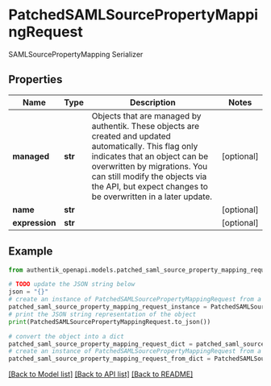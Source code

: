 # PatchedSAMLSourcePropertyMappingRequest

SAMLSourcePropertyMapping Serializer

## Properties

Name | Type | Description | Notes
------------ | ------------- | ------------- | -------------
**managed** | **str** | Objects that are managed by authentik. These objects are created and updated automatically. This flag only indicates that an object can be overwritten by migrations. You can still modify the objects via the API, but expect changes to be overwritten in a later update. | [optional] 
**name** | **str** |  | [optional] 
**expression** | **str** |  | [optional] 

## Example

```python
from authentik_openapi.models.patched_saml_source_property_mapping_request import PatchedSAMLSourcePropertyMappingRequest

# TODO update the JSON string below
json = "{}"
# create an instance of PatchedSAMLSourcePropertyMappingRequest from a JSON string
patched_saml_source_property_mapping_request_instance = PatchedSAMLSourcePropertyMappingRequest.from_json(json)
# print the JSON string representation of the object
print(PatchedSAMLSourcePropertyMappingRequest.to_json())

# convert the object into a dict
patched_saml_source_property_mapping_request_dict = patched_saml_source_property_mapping_request_instance.to_dict()
# create an instance of PatchedSAMLSourcePropertyMappingRequest from a dict
patched_saml_source_property_mapping_request_from_dict = PatchedSAMLSourcePropertyMappingRequest.from_dict(patched_saml_source_property_mapping_request_dict)
```
[[Back to Model list]](../README.md#documentation-for-models) [[Back to API list]](../README.md#documentation-for-api-endpoints) [[Back to README]](../README.md)


